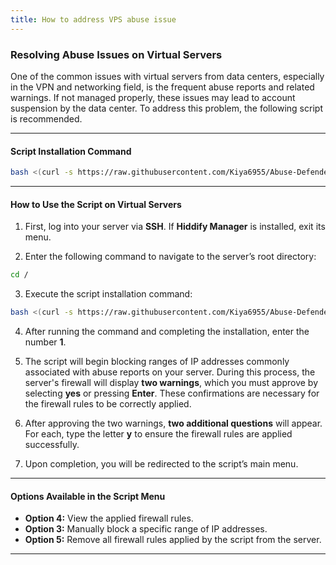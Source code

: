 ```yaml
---
title: How to address VPS abuse issue
---
```


### Resolving Abuse Issues on Virtual Servers

One of the common issues with virtual servers from data centers, especially in the VPN and networking field, is the frequent abuse reports and related warnings. If not managed properly, these issues may lead to account suspension by the data center. To address this problem, the following script is recommended.

---

#### **Script Installation Command**

```bash
bash <(curl -s https://raw.githubusercontent.com/Kiya6955/Abuse-Defender/main/abuse-defender.sh)
```

---

#### **How to Use the Script on Virtual Servers**

1. First, log into your server via **SSH**. If **Hiddify Manager** is installed, exit its menu.

2. Enter the following command to navigate to the server’s root directory:

```bash
cd /
```

3. Execute the script installation command:

```bash
bash <(curl -s https://raw.githubusercontent.com/Kiya6955/Abuse-Defender/main/abuse-defender.sh)
```

4. After running the command and completing the installation, enter the number **1**.

5. The script will begin blocking ranges of IP addresses commonly associated with abuse reports on your server. During this process, the server's firewall will display **two warnings**, which you must approve by selecting **yes** or pressing **Enter**. These confirmations are necessary for the firewall rules to be correctly applied.

6. After approving the two warnings, **two additional questions** will appear. For each, type the letter **y** to ensure the firewall rules are applied successfully.

7. Upon completion, you will be redirected to the script’s main menu.

---

#### **Options Available in the Script Menu**

- **Option 4:** View the applied firewall rules.
- **Option 3:** Manually block a specific range of IP addresses.
- **Option 5:** Remove all firewall rules applied by the script from the server.

---
